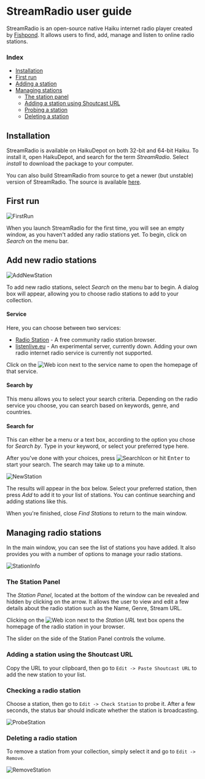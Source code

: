 # StreamRadio user guide

StreamRadio is an open-source native Haiku internet radio player created by [Fishpond](https://github.com/fishpond-haiku/Haiku-Radio). It allows users to find, add, manage and listen to online radio stations.

### Index
*	[Installation](#part_install)
*	[First run](#part_first_run)
*	[Adding a station](#part_add_station)
*	[Managing stations](#part_manage)
	*	[The station panel](#manage_panel)
	*	[Adding a station using Shoutcast URL](#manage_add)
	*	[Probing a station](#manage_check)
	*	[Deleting a station](#manage_delete)

## Installation <a name = "part_install"></a>
StreamRadio is available on HaikuDepot on both 32-bit and 64-bit Haiku. To install it, open HaikuDepot, and search for the term *StreamRadio*. Select *install* to download the package to your computer.

You can also build StreamRadio from source to get a newer (but unstable) version of 
StreamRadio. The source is available [here](https://github.com/HaikuArchives/Haiku-Radio).

## First run <a name = "part_first_run"></a>

![FirstRun](screenshots/01_First_run_GUI.png)

When you launch StreamRadio for the first time, you will see an empty window, as you haven't added any radio stations yet. To begin, click on *Search* on the menu bar.

## Add new radio stations <a name = "part_add_station"></a>

![AddNewStation](screenshots/02_Add_New_Stations_1.png)

To add new radio stations, select *Search* on the menu bar to begin. A dialog box will appear, allowing you to choose radio stations to add to your collection.

#### Service
Here, you can choose between two services:

- [Radio Station](http://www.radio-browser.info) - A free community radio station browser.
- [listenlive.eu](http://www.listenlive.eu/) - An experimental server, currently down.
Adding your own radio internet radio service is currently not supported.

Click on the ![Web](bnWeb.png) icon next to the service name to open the homepage of that service.

#### Search by
This menu allows you to select your search criteria. Depending on the radio service you choose, you can search based on keywords, genre, and countries.

#### Search for
This can either be a menu or a text box, according to the option you chose for *Search by*. Type in your keyword, or select your preferred type here.

After you've done with your choices, press ![SearchIcon](bnSearch.png) or hit <kbd>Enter</kbd> to start your search. The search may take up to a minute.

![NewStation](screenshots/03_Add_New_Stations_2.png)

The results will appear in the box below. Select your preferred station, then press *Add* to add it to your list of stations. You can continue searching and adding stations like this.

When you're finished, close *Find Stations* to return to the main window.

## Managing radio stations <a name = "part_manage"></a>

In the main window, you can see the list of stations you have added. It also provides you with a number of options to manage your radio stations.

![StationInfo](screenshots/04_Station_Info.png)

### The Station Panel <a name = "manage_panel"></a>
The *Station Panel*, located at the bottom of the window can be revealed and hidden by clicking on the arrow. It allows the user to view and edit a few details about the radio station such as the Name, Genre, Stream URL.

Clicking on the ![Web](bnWeb.png) icon next to the *Station URL* text box opens the homepage of the radio station in your browser.

The slider on the side of the Station Panel controls the volume.

### Adding a station using the Shoutcast URL <a name = "manage_add"></a>

Copy the URL to your clipboard, then go to `Edit -> Paste Shoutcast URL` to add the new station to your list.

### Checking a radio station <a name = "manage_check"></a>

Choose a station, then go to `Edit -> Check Station` to probe it. After a few seconds, the status bar should indicate whether the station is broadcasting.

![ProbeStation](screenshots/05_Probing_Station.png)

### Deleting a radio station <a name = "manage_delete"></a>

To remove a station from your collection, simply select it and go to `Edit -> Remove`.

![RemoveStation](screenshots/06_Remove_Station.png)
